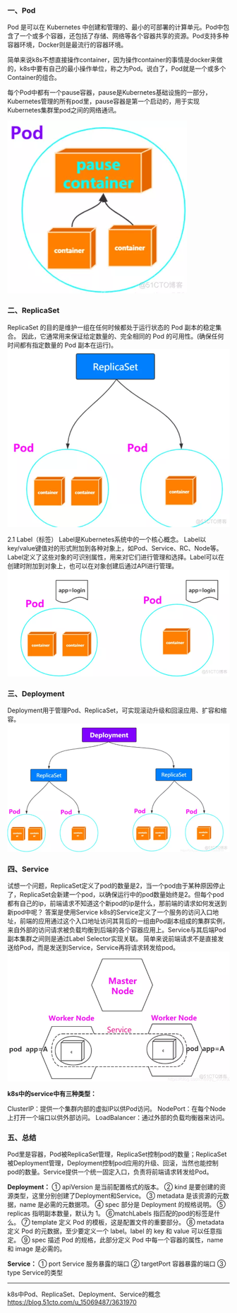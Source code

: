 
### 一、Pod
Pod 是可以在 Kubernetes 中创建和管理的、最小的可部署的计算单元。Pod中包含了一个或多个容器，还包括了存储、网络等各个容器共享的资源。Pod支持多种容器环境，Docker则是最流行的容器环境。

简单来说k8s不想直接操作container，因为操作container的事情是docker来做的，k8s中要有自己的最小操作单位，称之为Pod。说白了，Pod就是一个或多个Container的组合。

每个Pod中都有一个pause容器，pause是Kubernetes基础设施的一部分，Kubernetes管理的所有pod里，pause容器是第一个启动的，用于实现Kubernetes集群里pod之间的网络通讯。

![](Assets/Pasted%20image%2020221027203635.png)

### 二、ReplicaSet
ReplicaSet 的目的是维护一组在任何时候都处于运行状态的 Pod 副本的稳定集合。 因此，它通常用来保证给定数量的、完全相同的 Pod 的可用性。(确保任何时间都有指定数量的 Pod 副本在运行)。
![](Assets/Pasted%20image%2020221027203808.png)


2.1 Label（标签）
Label是Kubernetes系统中的一个核心概念。
Label以key/value键值对的形式附加到各种对象上，如Pod、Service、RC、Node等。
Label定义了这些对象的可识别属性，用来对它们进行管理和选择。Label可以在创建时附加到对象上，也可以在对象创建后通过API进行管理。
![](Assets/Pasted%20image%2020221027204120.png)

### 三、Deployment

Deployment用于管理Pod、ReplicaSet，可实现滚动升级和回滚应用、扩容和缩容。
![](Assets/Pasted%20image%2020221027204131.png)

### 四、Service
试想一个问题，ReplicaSet定义了pod的数量是2，当一个pod由于某种原因停止了，ReplicaSet会新建一个pod，以确保运行中的pod数量始终是2。但每个pod都有自己的ip，前端请求不知道这个新pod的ip是什么，那前端的请求如何发送到新pod中呢？
答案是使用Service
k8s的Service定义了一个服务的访问入口地址，前端的应用通过这个入口地址访问其背后的一组由Pod副本组成的集群实例，来自外部的访问请求被负载均衡到后端的各个容器应用上。Service与其后端Pod副本集群之间则是通过Label Selector实现关联。
简单来说前端请求不是直接发送给Pod，而是发送到Service，Service再将请求转发给pod。
![](Assets/Pasted%20image%2020221027204145.png)

**k8s中的service中有三种类型：**

ClusterIP：提供一个集群内部的虚拟IP以供Pod访问。
NodePort：在每个Node上打开一个端口以供外部访问。
LoadBalancer：通过外部的负载均衡器来访问。

### 五、总结
Pod里是容器，Pod被ReplicaSet管理，ReplicaSet控制pod的数量；ReplicaSet被Deployment管理，Deployment控制pod应用的升级、回滚，当然也能控制pod的数量。Service提供一个统一固定入口，负责将前端请求转发给Pod。

**Deployment：**
① apiVersion 是当前配置格式的版本。
② kind 是要创建的资源类型，这里分别创建了Deployment和Service。
③ metadata 是该资源的元数据，name 是必需的元数据项。
④ spec 部分是 Deployment 的规格说明。
⑤ replicas 指明副本数量，默认为 1。
⑥matchLabels 指匹配的pod的标签是什么。
⑦ template 定义 Pod 的模板，这是配置文件的重要部分。
⑧ metadata 定义 Pod 的元数据，至少要定义一个 label。label 的 key 和 value 可以任意指定。
⑨ spec 描述 Pod 的规格，此部分定义 Pod 中每一个容器的属性，name 和 image 是必需的。

**Service：**
① port Service 服务暴露的端口
② targetPort 容器暴露的端口
③ type Service的类型


-----------------------------------
k8s中Pod、ReplicaSet、Deployment、Service的概念
https://blog.51cto.com/u_15069487/3631970
